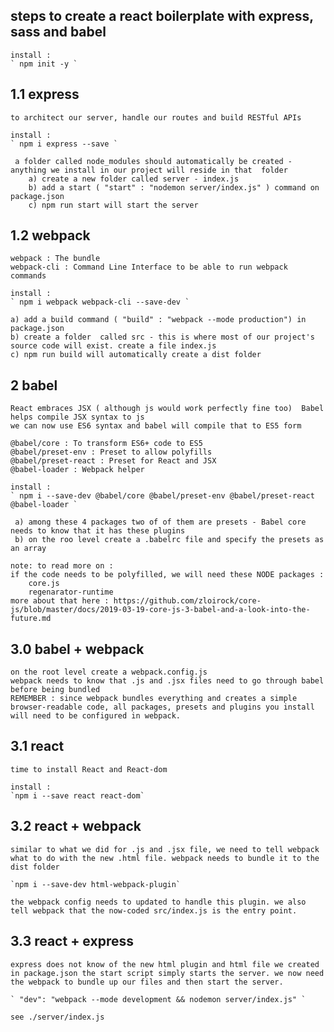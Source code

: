 
## steps to create a react boilerplate with express, sass and babel
    
    install :
    ` npm init -y `

## 1.1 express 
    to architect our server, handle our routes and build RESTful APIs
    
    install :
    ` npm i express --save `
    
     a folder called node_modules should automatically be created - anything we install in our project will reside in that  folder
        a) create a new folder called server - index.js
        b) add a start ( "start" : "nodemon server/index.js" ) command on package.json
        c) npm run start will start the server

## 1.2 webpack
    webpack : The bundle
    webpack-cli : Command Line Interface to be able to run webpack commands

    install :
    ` npm i webpack webpack-cli --save-dev `

    a) add a build command ( "build" : "webpack --mode production") in package.json
    b) create a folder  called src - this is where most of our project's source code will exist. create a file index.js
    c) npm run build will automatically create a dist folder 

## 2 babel
    React embraces JSX ( although js would work perfectly fine too)  Babel helps compile JSX syntax to js
    we can now use ES6 syntax and babel will compile that to ES5 form

    @babel/core : To transform ES6+ code to ES5
    @babel/preset-env : Preset to allow polyfills
    @babel/preset-react : Preset for React and JSX
    @babel-loader : Webpack helper

    install : 
    ` npm i --save-dev @babel/core @babel/preset-env @babel/preset-react @babel-loader `

     a) among these 4 packages two of of them are presets - Babel core needs to know that it has these plugins 
     b) on the roo level create a .babelrc file and specify the presets as an array 

    note: to read more on : 
    if the code needs to be polyfilled, we will need these NODE packages : 
        core.js
        regenarator-runtime
    more about that here : https://github.com/zloirock/core-js/blob/master/docs/2019-03-19-core-js-3-babel-and-a-look-into-the-future.md

## 3.0 babel + webpack
    on the root level create a webpack.config.js
    webpack needs to know that .js and .jsx files need to go through babel before being bundled
    REMEMBER : since webpack bundles everything and creates a simple browser-readable code, all packages, presets and plugins you install will need to be configured in webpack.

## 3.1 react
    time to install React and React-dom

    install : 
    `npm i --save react react-dom`

## 3.2 react + webpack
    similar to what we did for .js and .jsx file, we need to tell webpack what to do with the new .html file. webpack needs to bundle it to the dist folder

    `npm i --save-dev html-webpack-plugin`

    the webpack config needs to updated to handle this plugin. we also tell webpack that the now-coded src/index.js is the entry point.

## 3.3 react + express
    express does not know of the new html plugin and html file we created 
    in package.json the start script simply starts the server. we now need the webpack to bundle up our files and then start the server.

    ` "dev": "webpack --mode development && nodemon server/index.js" `

    see ./server/index.js

    



    





